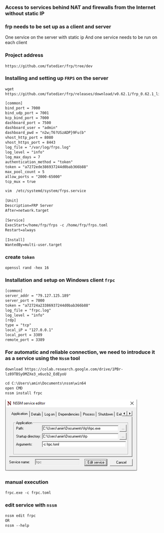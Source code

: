 ### Access to services behind NAT and firewalls from the Internet without static IP
### frp needs to be set up as a client and server
One service on the server with static ip
And one service needs to be run on each client
### Project address
```
https://github.com/fatedier/frp/tree/dev
```
### Installing and setting up `FRPS` on the server
```
wget https://github.com/fatedier/frp/releases/download/v0.62.1/frp_0.62.1_linux_amd64.tar.gz
```
```
[common]
bind_port = 7000
bind_udp_port = 7001
kcp_bind_port = 7000
dashboard_port = 7500
dashboard_user = "admin"
dashboard_pwd = "n2w;T6?USzADP}9Fu(b"
vhost_http_port = 8080
vhost_https_port = 8443
log_file = "/var/log/frps.log"
log_level = "info"
log_max_days = 7
authentication_method = "token"
token = "a7272ede386937244d0bab366b88"
max_pool_count = 5
allow_ports = "2000-65000"
tcp_mux = true
```
```
vim  /etc/systemd/system/frps.service

[Unit]
Description=FRP Server
After=network.target

[Service]
ExecStart=/home/frp/frps -c /home/frp/frps.toml
Restart=always

[Install]
WantedBy=multi-user.target
```
### create `token`
```
openssl rand -hex 16
```
### Installation and setup on Windows client `frpc`
```
[common]
server_addr = "79.127.125.189"
server_port = 7000
token = "a72724a23386937244d0bab366b88"
log_file = "frpc.log"
log_level = "info"
[rdp]
type = "tcp"
local_iP = "127.0.0.1"
local_port = 3389
remote_port = 3389
```
### For automatic and reliable connection, we need to introduce it as a service using the `Nssm` tool
```
download https://colab.research.google.com/drive/1PBr-lz89TBSyOMZXe3_x6ucb2_EdEyoU
```
```
cd C:\Users\amin\Documents\nssm\win64
open CMD
nssm install frpc
```
![nssm](./images/nssm.png)
### manual execution
```
frpc.exe -c frpc.toml
```
### edit service with `nssm`
```
nssm edit frpc
OR
nssm --help
```
